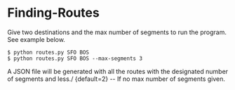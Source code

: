 # Finding-Routes
Give two destinations and the max number of segments to run the program. See example below.
```
$ python routes.py SFO BOS
$ python routes.py SFO BOS --max-segments 3
```
A JSON file will be generated with all the routes with the designated number of segments and less./ 
{default=2} -- If no max number of segments given.
